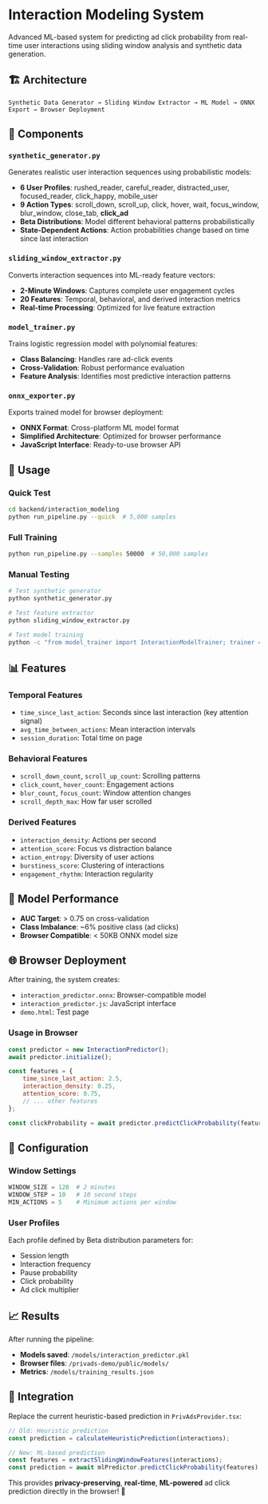 # Interaction Modeling System

Advanced ML-based system for predicting ad click probability from real-time user interactions using sliding window analysis and synthetic data generation.

## 🏗️ Architecture

```
Synthetic Data Generator → Sliding Window Extractor → ML Model → ONNX Export → Browser Deployment
```

## 📁 Components

### `synthetic_generator.py`
Generates realistic user interaction sequences using probabilistic models:
- **6 User Profiles**: rushed_reader, careful_reader, distracted_user, focused_reader, click_happy, mobile_user
- **9 Action Types**: scroll_down, scroll_up, click, hover, wait, focus_window, blur_window, close_tab, **click_ad**
- **Beta Distributions**: Model different behavioral patterns probabilistically
- **State-Dependent Actions**: Action probabilities change based on time since last interaction

### `sliding_window_extractor.py`
Converts interaction sequences into ML-ready feature vectors:
- **2-Minute Windows**: Captures complete user engagement cycles
- **20 Features**: Temporal, behavioral, and derived interaction metrics
- **Real-time Processing**: Optimized for live feature extraction

### `model_trainer.py`
Trains logistic regression model with polynomial features:
- **Class Balancing**: Handles rare ad-click events
- **Cross-Validation**: Robust performance evaluation
- **Feature Analysis**: Identifies most predictive interaction patterns

### `onnx_exporter.py`
Exports trained model for browser deployment:
- **ONNX Format**: Cross-platform ML model format
- **Simplified Architecture**: Optimized for browser performance
- **JavaScript Interface**: Ready-to-use browser API

## 🚀 Usage

### Quick Test
```bash
cd backend/interaction_modeling
python run_pipeline.py --quick  # 5,000 samples
```

### Full Training
```bash
python run_pipeline.py --samples 50000  # 50,000 samples
```

### Manual Testing
```bash
# Test synthetic generator
python synthetic_generator.py

# Test feature extractor
python sliding_window_extractor.py

# Test model training
python -c "from model_trainer import InteractionModelTrainer; trainer = InteractionModelTrainer(); trainer.run_full_pipeline(1000)"
```

## 📊 Features

### Temporal Features
- `time_since_last_action`: Seconds since last interaction (key attention signal)
- `avg_time_between_actions`: Mean interaction intervals
- `session_duration`: Total time on page

### Behavioral Features
- `scroll_down_count`, `scroll_up_count`: Scrolling patterns
- `click_count`, `hover_count`: Engagement actions
- `blur_count`, `focus_count`: Window attention changes
- `scroll_depth_max`: How far user scrolled

### Derived Features
- `interaction_density`: Actions per second
- `attention_score`: Focus vs distraction balance
- `action_entropy`: Diversity of user actions
- `burstiness_score`: Clustering of interactions
- `engagement_rhythm`: Interaction regularity

## 🎯 Model Performance

- **AUC Target**: > 0.75 on cross-validation
- **Class Imbalance**: ~6% positive class (ad clicks)
- **Browser Compatible**: < 50KB ONNX model size

## 🌐 Browser Deployment

After training, the system creates:
- `interaction_predictor.onnx`: Browser-compatible model
- `interaction_predictor.js`: JavaScript interface
- `demo.html`: Test page

### Usage in Browser
```javascript
const predictor = new InteractionPredictor();
await predictor.initialize();

const features = {
    time_since_last_action: 2.5,
    interaction_density: 0.25,
    attention_score: 0.75,
    // ... other features
};

const clickProbability = await predictor.predictClickProbability(features);
```

## 🔧 Configuration

### Window Settings
```python
WINDOW_SIZE = 120  # 2 minutes
WINDOW_STEP = 10   # 10 second steps
MIN_ACTIONS = 5    # Minimum actions per window
```

### User Profiles
Each profile defined by Beta distribution parameters for:
- Session length
- Interaction frequency
- Pause probability
- Click probability
- Ad click multiplier

## 📈 Results

After running the pipeline:
- **Models saved**: `/models/interaction_predictor.pkl`
- **Browser files**: `/privads-demo/public/models/`
- **Metrics**: `/models/training_results.json`

## 🎨 Integration

Replace the current heuristic-based prediction in `PrivAdsProvider.tsx`:

```typescript
// Old: Heuristic prediction
const prediction = calculateHeuristicPrediction(interactions);

// New: ML-based prediction
const features = extractSlidingWindowFeatures(interactions);
const prediction = await mlPredictor.predictClickProbability(features);
```

This provides **privacy-preserving**, **real-time**, **ML-powered** ad click prediction directly in the browser! 🚀